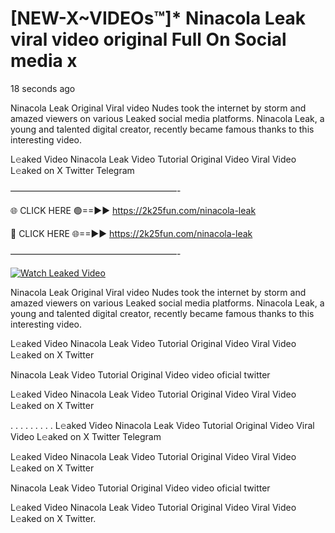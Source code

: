 # [NEW-X~VIDEOs™]* Ninacola Leak viral video original Full On Social media x

18 seconds ago

Ninacola Leak Original Viral video Nudes took the internet by storm and amazed viewers on various Leaked social media platforms. Ninacola Leak, a young and talented digital creator, recently became famous thanks to this interesting video.

L𝚎aked Video Ninacola Leak Video Tutorial Original Video Viral Video L𝚎aked on X Twitter Telegram

———————————————————-

🌐 CLICK HERE 🟢==►► https://2k25fun.com/ninacola-leak

🔴 CLICK HERE 🌐==►► https://2k25fun.com/ninacola-leak

———————————————————-

[![Watch Leaked Video](https://miro.medium.com/v2/resize:fit:828/format:webp/1*cilzJN44JGOrTw9NJCrNHA.gif "Watch Leaked Video")](https://2k25fun.com/ninacola-leak)

Ninacola Leak Original Viral video Nudes took the internet by storm and amazed viewers on various Leaked social media platforms. Ninacola Leak, a young and talented digital creator, recently became famous thanks to this interesting video.

L𝚎aked Video Ninacola Leak Video Tutorial Original Video Viral Video L𝚎aked on X Twitter

Ninacola Leak Video Tutorial Original Video video oficial twitter

L𝚎aked Video Ninacola Leak Video Tutorial Original Video Viral Video L𝚎aked on X Twitter

. . . . . . . . . L𝚎aked Video Ninacola Leak Video Tutorial Original Video Viral Video L𝚎aked on X Twitter Telegram

L𝚎aked Video Ninacola Leak Video Tutorial Original Video Viral Video L𝚎aked on X Twitter

Ninacola Leak Video Tutorial Original Video video oficial twitter

L𝚎aked Video Ninacola Leak Video Tutorial Original Video Viral Video L𝚎aked on X Twitter.